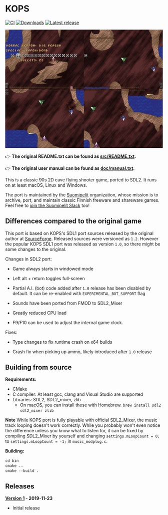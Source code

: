 KOPS
====

[![CI](https://github.com/suomipelit/kops/actions/workflows/ci.yml/badge.svg)](https://github.com/suomipelit/kops/actions/workflows/ci.yml)
[![Downloads](https://img.shields.io/github/downloads/suomipelit/kops/total.svg)](https://github.com/suomipelit/kops/releases)
[![Latest release](http://img.shields.io/github/release/suomipelit/kops.svg)](https://github.com/suomipelit/kops/releases/latest)

![KOPS Gameplay](https://github.com/suomipelit/suomipelit.github.io/blob/master/pngs/kops.png)

:point_right: **The original README.txt can be found as
[src/README.txt](./src/README.txt).**

:point_right: **The original user manual can be found as
[doc/manual.txt](./doc/manual.txt).**

This is a classic 90s 2D cave flying shooter game, ported to SDL2. It
runs on at least macOS, Linux and Windows.

The port is maintained by the [Suomipelit][suomipelit-gh]
organization, whose mission is to archive, port, and maintain classic
Finnish freeware and shareware games.  Feel free to [join the
Suomipelit Slack][suomipelit-slack] too!

Differences compared to the original game
-----------------------------------------

This port is based on KOPS's SDL1 port sources released by the original
author at
[SourceForge](https://sourceforge.net/projects/kops/). Released
sources were versioned as `1.2`. However the popular KOPS SDL1 port was
released as version `1.0`, so there might be some changes to the original.

Changes in SDL2 port:

- Game always starts in windowed mode

- Left alt + return toggles full-screen

- Partial A.I. (bot) code added after `1.0` release has been disabled by
  default. It can be re-enabled with `EXPERIMENTAL_BOT_SUPPORT` flag

- Sounds have been ported from FMOD to SDL2_Mixer

- Greatly reduced CPU load

- F9/F10 can be used to adjust the internal game clock.

Fixes:

- Type changes to fix runtime crash on x64 builds

- Crash fix when picking up ammo, likely introduced after `1.0` release

Building from source
--------------------

**Requirements:**

- CMake
- C compiler: At least gcc, clang and Visual Studio are supported
- Libraries: SDL2, SDL2_mixer, zlib
  - On macOS, you can install these with Homebrew. `brew install sdl2
    sdl2_mixer zlib`

**Note** While KOPS port is fully playable with official SDL2_Mixer,
the music track looping doesn't work correctly. While you probably
won't even notice the difference unless you know what to listen for,
it can be fixed by compiling SDL2_Mixer by yourself and changing
`settings.mLoopCount = 0;` to `settings.mLoopCount = -1;` in
`music_modplug.c`.

**Building:**

```shell
cd bin
cmake ..
cmake --build .
```

Releases
--------

**[Version 1](https://github.com/suomipelit/kops/releases/tag/v1-win) - 2019-11-23**

- Initial release

[suomipelit-gh]: https://github.com/suomipelit
[suomipelit-slack]: https://join.slack.com/t/suomipelit/shared_invite/enQtNDg1ODkwODU4MTE4LWExY2Q3Mjc0ODg3OTY3ZjlmYThkZDRlMDBjZWUwM2I4NWZlZTFkMWI4YjM1OTM1ODQ4NGQ1NGFiNjQ5MjY0NzM
